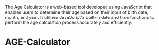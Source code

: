 The Age Calculator is a web-based tool developed using JavaScript that enables users to determine their age based on their input of birth date, month, and year. It utilizes JavaScript's built-in date and time functions to perform the age calculation process accurately and efficiently.
# AGE-Calculator
